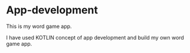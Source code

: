 # App-development
This is my word game app.

I have used KOTLIN concept of app development and build my own word game app.
